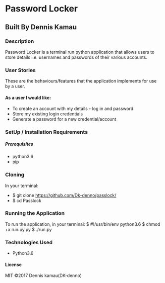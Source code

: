 # Password Locker
## Built By Dennis Kamau
### Description
Password Locker is a terminal run python application that allows users to store details i.e. usernames and passwords of their various accounts.

### User Stories
These are the behaviours/features that the application implements for use by a user.

#### As a user I would like:

* To create an account with my details - log in and password
* Store my existing login credentials
* Generate a password for a new credential/account

### SetUp / Installation Requirements
##### Prerequisites
* python3.6
* pip

### Cloning
In your terminal:

 * $ git clone https://github.com/Dk-denno/passlock/
 * $ cd Passlock
### Running the Application
To run the application, in your terminal:
  $ #!/usr/bin/env python3.6
  $ chmod +x run.py.py
  $ ./run.py

### Technologies Used
* Python3.6
#### License
MIT ©2017 Dennis kamau(DK-denno)
